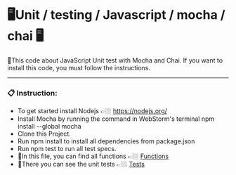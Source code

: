 # 🖥️Unit / testing / Javascript / mocha / chai  🖥️
📖This code about JavaScript Unit test with Mocha and Chai.
If you want to install this code, you must follow the instructions.
***
### 📋 Instruction:
* To get started install Nodejs 👉🏼 https://nodejs.org/
* Install Mocha by running the command in WebStorm's terminal npm install --global mocha
* Clone this Project.
* Run npm install to install all dependencies from package.json
* Run npm test to run all test specs.
* 📁In this file, you can find  all functions 👉🏼 [Functions](index.js)
* 📁There you can see the unit tests 👉🏼 [Tests](test/index.spec.js)
